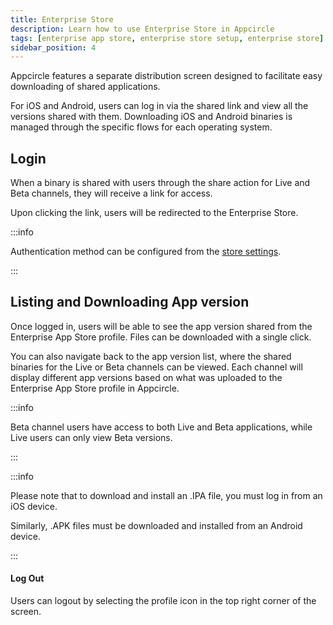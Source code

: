 ```yaml
---
title: Enterprise Store 
description: Learn how to use Enterprise Store in Appcircle
tags: [enterprise app store, enterprise store setup, enterprise store]
sidebar_position: 4
---
```


Appcircle features a separate distribution screen designed to facilitate easy downloading of shared applications.

For iOS and Android, users can log in via the shared link and view all the versions shared with them. Downloading iOS and Android binaries is managed through the specific flows for each operating system.

## Login

When a binary is shared with users through the share action for Live and Beta channels, they will receive a link for access.

Upon clicking the link, users will be redirected to the Enterprise Store.

<Screenshot url="https://cdn.appcircle.io/docs/assets/BE-4225-store1.png" />

<Screenshot url="https://cdn.appcircle.io/docs/assets/BE-4225-mobile1.png" />

:::info

Authentication method can be configured from the [store settings](/enterprise-app-store/store-settings#store-authentication).

:::


## Listing and Downloading App version

Once logged in, users will be able to see the app version shared from the Enterprise App Store profile. Files can be downloaded with a single click.

<Screenshot url="https://cdn.appcircle.io/docs/assets/BE-4225-newmobile.png" />

You can also navigate back to the app version list, where the shared binaries for the Live or Beta channels can be viewed. Each channel will display different app versions based on what was uploaded to the Enterprise App Store profile in Appcircle.

:::info

Beta channel users have access to both Live and Beta applications, while Live users can only view Beta versions.

:::

<Screenshot url="https://cdn.appcircle.io/docs/assets/BE-4225-store3.png" />


:::info

Please note that to download and install an .IPA file, you must log in from an iOS device. 

Similarly, .APK files must be downloaded and installed from an Android device.

:::

<Screenshot url="https://cdn.appcircle.io/docs/assets/BE-4225-mobile2.png" />

#### Log Out

Users can logout by selecting the profile icon in the top right corner of the screen.

<Screenshot url="https://cdn.appcircle.io/docs/assets/BE-4225-newlogout.png" />
